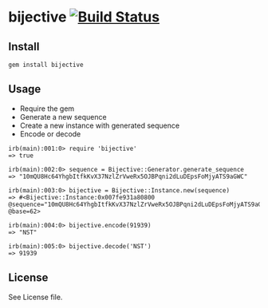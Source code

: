 # bijective [![Build Status](https://travis-ci.org/dnshl/bijective.png)](https://travis-ci.org/dnshl/bijective)

## Install
	gem install bijective

## Usage
- Require the gem
- Generate a new sequence
- Create a new instance with generated sequence
- Encode or decode

```
irb(main):001:0> require 'bijective'
=> true

irb(main):002:0> sequence = Bijective::Generator.generate_sequence
=> "10mQU8Hc64YhgbItfkKvX37NzlZrVweRx5OJBPqni2dLuDEpsFoMjyATS9aGWC"

irb(main):003:0> bijective = Bijective::Instance.new(sequence)
=> #<Bijective::Instance:0x007fe931a80800 @sequence="10mQU8Hc64YhgbItfkKvX37NzlZrVweRx5OJBPqni2dLuDEpsFoMjyATS9aGWC", @base=62>

irb(main):004:0> bijective.encode(91939)
=> "NST"

irb(main):005:0> bijective.decode('NST')
=> 91939
```

## License
See License file.
